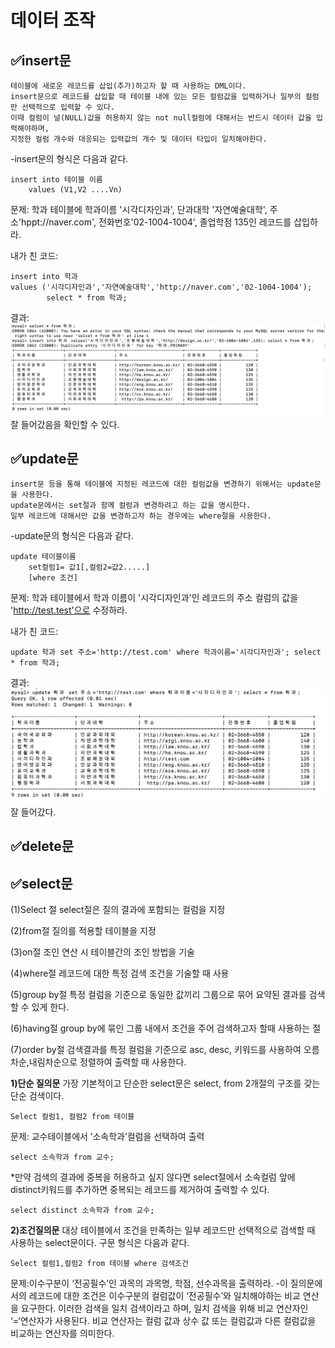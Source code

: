 # 데이터 조작 
## ✅insert문
    테이블에 새로운 레코드를 삽입(추가)하고자 할 때 사용하는 DML이다. 
    insert문으로 레코드를 삽입할 때 테이블 내에 있는 모든 컬럼값을 입력하거나 일부의 컬럼만 선택적으로 입력할 수 있다.
    이때 컬럼이 널(NULL)값을 허용하지 않는 not null컬럼에 대해서는 반드시 데이터 값을 입력해야하며, 
    지정한 컬럼 개수와 대응되는 입력값의 개수 및 데이터 타입이 일치해야한다.
    
-insert문의 형식은 다음과 같다.
    
    insert into 테이블 이름
        values (V1,V2 ....Vn)

문제: 학과 테이블에 학과이름 '시각디자인과', 단과대학 '자연예술대학', 주소'hppt://naver.com', 전화번호'02-1004-1004', 졸업학점 135인 레코드를 삽입하라.

내가 친 코드: 

    insert into 학과
    values ('시각디자인과','자연예술대학','http://naver.com','02-1004-1004');
            select * from 학과;

결과:
![img_2.png](img_2.png)
잘 들어갔음을 확인할 수 있다.


## ✅update문
    insert문 등을 통해 테이블에 지정된 레코드에 대한 컬럼값을 변경하기 위해서는 update문을 사용한다.
    update문에서는 set절과 함께 컬럼과 변경하려고 하는 값을 명시한다. 
    일부 레코드에 대해서만 값을 변경하고자 하는 경우에는 where절을 사용한다.

-update문의 형식은 다음과 같다.
    
    update 테이블이름
        set컬럼1= 값1[,컬럼2=값2.....]
        [where 조건]

문제: 학과 테이블에서 학과 이름이 '시각디자인과'인 레코드의 주소 컬럼의 값을 'http://test.test'으로 수정하라.

내가 친 코드:
    
    update 학과 set 주소='http://test.com' where 학과이름='시각디자인과'; select * from 학과;

결과:
![img_3.png](img_3.png)
잘 들어갔다.

## ✅delete문


## ✅select문

(1)Select 절
select절은 질의 결과에 포함되는 컬럼을 지정

(2)from절
질의를 적용할 테이블을 지정

(3)on절
조인 연산 시 테이블간의 조인 방법을 기술

(4)where절
레코드에 대한 특정 검색 조건을 기술할 때 사용

(5)group by절
특정 컬럼을 기준으로 동일한 값끼리 그룹으로 묶어 요약된 결과를 검색할 수 있게 한다.

(6)having절
group by에 묶인 그룹 내에서 조건을 주어 검색하고자 할때 사용하는 절

(7)order by절
검색결과를 특정 컬럼을 기준으로 asc, desc, 키워드를 사용하여 오름차순,내림차순으로 정렬하여 출력할 때 사용한다.



**1)단순 질의문**
가장 기본적이고 단순한 select문은 select, from 2개절의 구조를 갖는 단순 검색이다.

    Select 컬럼1, 컬럼2 from 테이블

문제: 교수테이블에서 ’소속학과’컬럼을 선택하여 출력

	select 소속학과 from 교수;

*만약 검색의 결과에 중복을 허용하고 싶지 않다면 select절에서 소속컬럼 앞에 distinct키워드를 추가하면 중복되는 레코드를 제거하여 출력할 수 있다.

	select distinct 소속학과 from 교수;

**2)조건질의문**
대상 테이블에서 조건을 만족하는 일부 레코드만 선택적으로 검색할 때 사용하는 select문이다. 구문 형식은 다음과 같다.

    Select 컬럼1,컬럼2 from 테이블 where 검색조건

문제:이수구분이 ‘전공필수’인 과목의 과목명, 학점, 선수과목을 출력하라.
-이 질의문에서의 레코드에 대한 조건은 이수구분의 컬럼값이 ‘전공필수’와 일치해야하는 비교 연산을 요구한다. 이러한 검색을 일치 검색이라고 하며, 일치 검색을 위해 비교 연산자인 ‘=‘연산자가 사용된다. 비교 연산자는 컬럼 값과 상수 값 또는 컬럼값과 다른 컬럼값을 비교하는 연산자를 의미한다.

    